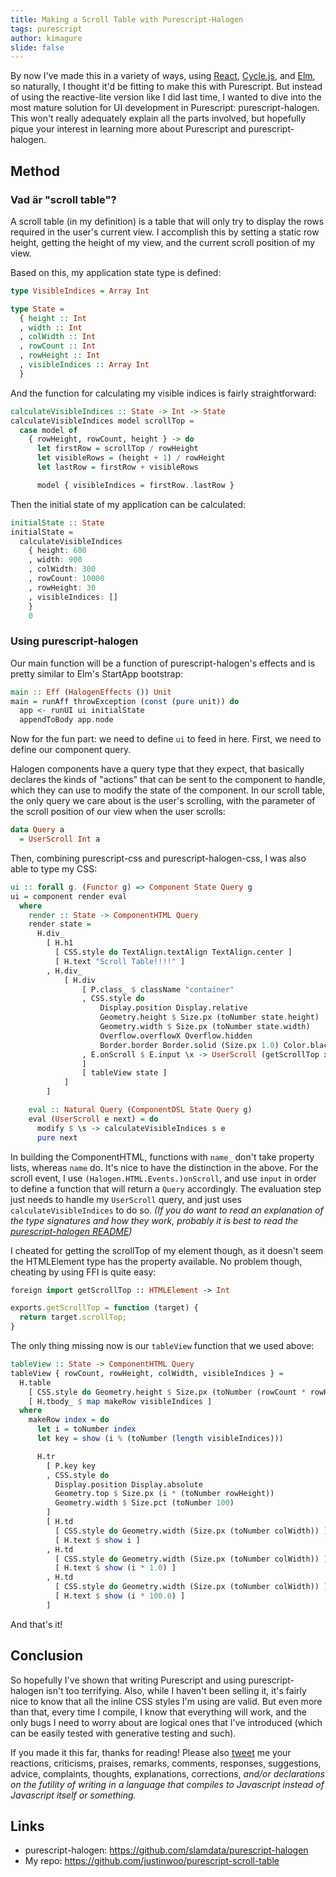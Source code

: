 ```yaml
---
title: Making a Scroll Table with Purescript-Halogen
tags: purescript
author: kimagure
slide: false
---
```


By now I've made this in a variety of ways, using [React](http://qiita.com/kimagure/items/9b7dc73d28550cc3248a), [Cycle.js](http://qiita.com/kimagure/items/d29ed7b7bdaaf6977b9a), and [Elm](http://qiita.com/kimagure/items/57cdd08bdf56cc51d294), so naturally, I thought it'd be fitting to make this with Purescript. But instead of using the reactive-lite version like I did last time, I wanted to dive into the most mature solution for UI development in Purescript: purescript-halogen. This won't really adequately explain all the parts involved, but hopefully pique your interest in learning more about Purescript and purescript-halogen.

## Method

### Vad är "scroll table"?

A scroll table (in my definition) is a table that will only try to display the rows required in the user's current view. I accomplish this by setting a static row height, getting the height of my view, and the current scroll position of my view.

Based on this, my application state type is defined:

```haskell
type VisibleIndices = Array Int

type State =
  { height :: Int
  , width :: Int
  , colWidth :: Int
  , rowCount :: Int
  , rowHeight :: Int
  , visibleIndices :: Array Int
  }
```

And the function for calculating my visible indices is fairly straightforward:

```haskell
calculateVisibleIndices :: State -> Int -> State
calculateVisibleIndices model scrollTop =
  case model of
    { rowHeight, rowCount, height } -> do
      let firstRow = scrollTop / rowHeight
      let visibleRows = (height + 1) / rowHeight
      let lastRow = firstRow + visibleRows

      model { visibleIndices = firstRow..lastRow }
```

Then the initial state of my application can be calculated:

```haskell
initialState :: State
initialState =
  calculateVisibleIndices
    { height: 600
    , width: 900
    , colWidth: 300
    , rowCount: 10000
    , rowHeight: 30
    , visibleIndices: []
    }
    0
```

### Using purescript-halogen

Our main function will be a function of purescript-halogen's effects and is pretty similar to Elm's StartApp bootstrap:

```haskell
main :: Eff (HalogenEffects ()) Unit
main = runAff throwException (const (pure unit)) do
  app <- runUI ui initialState
  appendToBody app.node
```

Now for the fun part: we need to define `ui` to feed in here. First, we need to define our component query.

Halogen components have a query type that they expect, that basically declares the kinds of "actions" that can be sent to the component to handle, which they can use to modify the state of the component. In our scroll table, the only query we care about is the user's scrolling, with the parameter of the scroll position of our view when the user scrolls:

```haskell
data Query a
  = UserScroll Int a
```

Then, combining purescript-css and purescript-halogen-css, I was also able to type my CSS:

```haskell
ui :: forall g. (Functor g) => Component State Query g
ui = component render eval
  where
    render :: State -> ComponentHTML Query
    render state =
      H.div_
        [ H.h1
          [ CSS.style do TextAlign.textAlign TextAlign.center ]
          [ H.text "Scroll Table!!!!" ]
        , H.div_
            [ H.div
                [ P.class_ $ className "container"
                , CSS.style do
                    Display.position Display.relative
                    Geometry.height $ Size.px (toNumber state.height)
                    Geometry.width $ Size.px (toNumber state.width)
                    Overflow.overflowX Overflow.hidden
                    Border.border Border.solid (Size.px 1.0) Color.black
                , E.onScroll $ E.input \x -> UserScroll (getScrollTop x.target)
                ]
                [ tableView state ]
            ]
        ]

    eval :: Natural Query (ComponentDSL State Query g)
    eval (UserScroll e next) = do
      modify $ \s -> calculateVisibleIndices s e
      pure next
```

In building the ComponentHTML, functions with `name_` don't take property lists, whereas `name` do. It's nice to have the distinction in the above. For the scroll event, I use `(Halogen.HTML.Events.)onScroll`, and use `input` in order to define a function that will return a `Query` accordingly. The evaluation step just needs to handle my `UserScroll` query, and just uses `calculateVisibleIndices` to do so. *(If you do want to read an explanation of the type signatures and how they work, probably it is best to read the [purescript-halogen README](https://github.com/slamdata/purescript-halogen/blob/master/README.md))*

I cheated for getting the scrollTop of my element though, as it doesn't seem the HTMLElement type has the property available. No problem though, cheating by using FFI is quite easy:

```haskell
foreign import getScrollTop :: HTMLElement -> Int
```

```js
exports.getScrollTop = function (target) {
  return target.scrollTop;
}
```

The only thing missing now is our `tableView` function that we used above:

```haskell
tableView :: State -> ComponentHTML Query
tableView { rowCount, rowHeight, colWidth, visibleIndices } =
  H.table
    [ CSS.style do Geometry.height $ Size.px (toNumber (rowCount * rowHeight)) ]
    [ H.tbody_ $ map makeRow visibleIndices ]
  where
    makeRow index = do
      let i = toNumber index
      let key = show (i % (toNumber (length visibleIndices)))

      H.tr
        [ P.key key
        , CSS.style do
          Display.position Display.absolute
          Geometry.top $ Size.px (i * (toNumber rowHeight))
          Geometry.width $ Size.pct (toNumber 100)
        ]
        [ H.td
          [ CSS.style do Geometry.width (Size.px (toNumber colWidth)) ]
          [ H.text $ show i ]
        , H.td
          [ CSS.style do Geometry.width (Size.px (toNumber colWidth)) ]
          [ H.text $ show (i * 1.0) ]
        , H.td
          [ CSS.style do Geometry.width (Size.px (toNumber colWidth)) ]
          [ H.text $ show (i * 100.0) ]
        ]
```

And that's it!

## Conclusion

So hopefully I've shown that writing Purescript and using purescript-halogen isn't too terrifying. Also, while I haven't been selling it, it's fairly nice to know that all the inline CSS styles I'm using are valid. But even more than that, every time I compile, I know that everything will work, and the only bugs I need to worry about are logical ones that I've introduced (which can be easily tested with generative testing and such).

If you made it this far, thanks for reading! Please also [tweet](https://twitter.com/jusrin00) me your reactions, criticisms, praises, remarks, comments, responses, suggestions, advice, complaints, thoughts, explanations, corrections, *and/or declarations on the futility of writing in a language that compiles to Javascript instead of Javascript itself or something.*

## Links

* purescript-halogen: https://github.com/slamdata/purescript-halogen
* My repo: https://github.com/justinwoo/purescript-scroll-table

